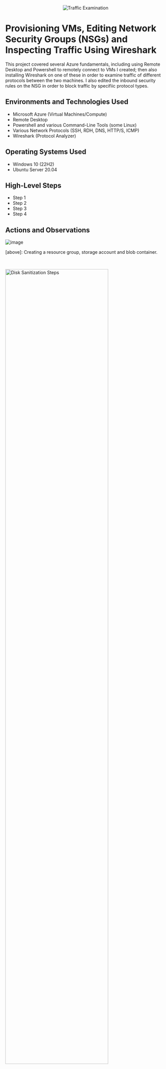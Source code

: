<p align="center">
<img src="https://i.imgur.com/Ua7udoS.png" alt="Traffic Examination"/>
</p>

<h1>Provisioning VMs, Editing Network Security Groups (NSGs) and Inspecting Traffic Using Wireshark</h1>
This project covered several Azure fundamentals, including using Remote Desktop and Powershell to remotely connect to VMs I created; then also installing Wireshark on one of these in order to examine traffic of different protocols between the two machines. I also edited the inbound security rules on the NSG in order to block traffic by specifiic protocol types. <br />

<h2>Environments and Technologies Used</h2>

- Microsoft Azure (Virtual Machines/Compute)
- Remote Desktop
- Powershell and various Command-Line Tools (some Linux)
- Various Network Protocols (SSH, RDH, DNS, HTTP/S, ICMP)
- Wireshark (Protocol Analyzer)

<h2>Operating Systems Used </h2>

- Windows 10 (22H2)
- Ubuntu Server 20.04

<h2>High-Level Steps</h2>

- Step 1
- Step 2
- Step 3
- Step 4

<h2>Actions and Observations</h2>

![image](https://github.com/lcccodes/azure-network-protocols/assets/171904823/84fce06a-00b7-4b45-8e89-8c273eaf3c98)

<p>
[above]: Creating a resource group, storage account and blob container.
</p>
<br />

<p>
<img src="https://i.imgur.com/DJmEXEB.png" height="80%" width="80%" alt="Disk Sanitization Steps"/>
</p>
<p>
Lorem ipsum dolor sit amet, consectetur adipiscing elit, sed do eiusmod tempor incididunt ut labore et dolore magna aliqua. Ut enim ad minim veniam, quis nostrud exercitation ullamco laboris nisi ut aliquip ex ea commodo consequat. Duis aute irure dolor in reprehenderit in voluptate velit esse cillum dolore eu fugiat nulla pariatur.
</p>
<br />

<p>
<img src="https://i.imgur.com/DJmEXEB.png" height="80%" width="80%" alt="Disk Sanitization Steps"/>
</p>
<p>
Lorem ipsum dolor sit amet, consectetur adipiscing elit, sed do eiusmod tempor incididunt ut labore et dolore magna aliqua. Ut enim ad minim veniam, quis nostrud exercitation ullamco laboris nisi ut aliquip ex ea commodo consequat. Duis aute irure dolor in reprehenderit in voluptate velit esse cillum dolore eu fugiat nulla pariatur.
</p>
<br />
